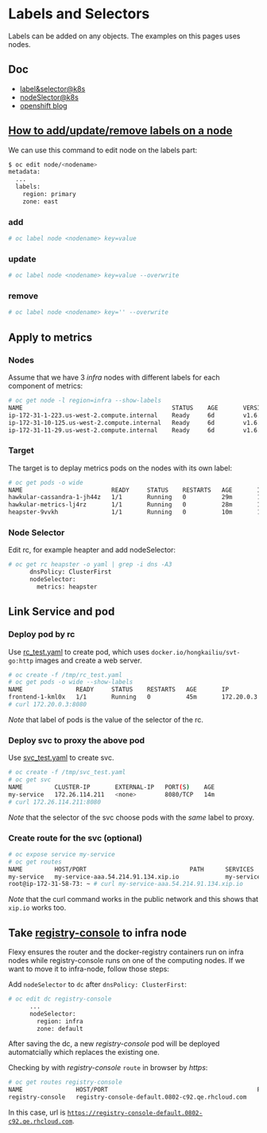 # Labels and Selectors

Labels can be added on any objects. The examples on this pages uses nodes.

## Doc

* [label&selector@k8s](https://kubernetes.io/docs/concepts/overview/working-with-objects/labels/)
* [nodeSlector@k8s](https://kubernetes.io/docs/concepts/configuration/assign-pod-node/)
* [openshift blog](https://blog.openshift.com/use-of-selectors-to-get-pods-on-desired-nodes/)


## [How to add/update/remove labels on a node](https://docs.openshift.com/enterprise/3.0/cli_reference/basic_cli_operations.html)
We can use this command to edit node on the labels part:

```sh
$ oc edit node/<nodename>
metadata:
  ...
  labels:
    region: primary
    zone: east
```

### add

```sh
# oc label node <nodename> key=value
```
### update

```sh
# oc label node <nodename> key=value --overwrite
```

### remove

```sh
# oc label node <nodename> key='' --overwrite
```

## Apply to metrics

### Nodes
Assume that we have 3 _infra_ nodes with different labels for each component of metrics:

```sh
# oc get node -l region=infra --show-labels  
NAME                                          STATUS    AGE       VERSION             LABELS
ip-172-31-1-223.us-west-2.compute.internal    Ready     6d        v1.6.1+5115d708d7   ...,metrics=cassandra,region=infra,...
ip-172-31-10-125.us-west-2.compute.internal   Ready     6d        v1.6.1+5115d708d7   ...,metrics=hawkular,region=infra,...
ip-172-31-11-29.us-west-2.compute.internal    Ready     6d        v1.6.1+5115d708d7   ...,metrics=heapster,region=infra,...
```


### Target
The target is to deplay metrics pods on the nodes with its own label:

```sh
# oc get pods -o wide
NAME                         READY     STATUS    RESTARTS   AGE       IP             NODE
hawkular-cassandra-1-jh44z   1/1       Running   0          29m       172.20.0.31    ip-172-31-1-223.us-west-2.compute.internal
hawkular-metrics-lj4rz       1/1       Running   0          28m       172.22.0.31    ip-172-31-10-125.us-west-2.compute.internal
heapster-9vvkh               1/1       Running   0          10m       172.21.0.224   ip-172-31-11-29.us-west-2.compute.internal
```

### Node Selector
Edit rc, for example heapter and add nodeSelector:

```sh
# oc get rc heapster -o yaml | grep -i dns -A3
      dnsPolicy: ClusterFirst
      nodeSelector:
        metrics: heapster
```


## Link Service and pod

### Deploy pod by rc
Use [rc_test.yaml](../files/rc_test.yaml) to create pod, which uses <code>docker.io/hongkailiu/svt-go:http</code>
images and create a web server.

```sh
# oc create -f /tmp/rc_test.yaml
# oc get pods -o wide --show-labels
NAME               READY     STATUS    RESTARTS   AGE       IP           NODE                                         LABELS
frontend-1-kml0x   1/1       Running   0          45m       172.20.0.3   ip-172-31-4-190.us-west-2.compute.internal   name=frontend
# curl 172.20.0.3:8080
```

_Note_ that label of pods is the value of the selector of the rc.

### Deploy svc to proxy the above pod
Use [svc_test.yaml](../files/svc_test.yaml) to create svc.

```sh
# oc create -f /tmp/svc_test.yaml
# oc get svc
NAME         CLUSTER-IP       EXTERNAL-IP   PORT(S)    AGE
my-service   172.26.114.211   <none>        8080/TCP   14m
# curl 172.26.114.211:8080
```

_Note_ that the selector of the svc choose pods with the _same_ label to proxy.

### Create route for the svc (optional)

```sh
# oc expose service my-service
# oc get routes
NAME         HOST/PORT                             PATH      SERVICES     PORT      TERMINATION   WILDCARD
my-service   my-service-aaa.54.214.91.134.xip.io             my-service   8080                    None
root@ip-172-31-58-73: ~ # curl my-service-aaa.54.214.91.134.xip.io
```

_Note_ that the curl command works in the public network and this shows that <code>xip.io</code> works too.

## Take [registry-console](https://docs.openshift.org/latest/install_config/registry/deploy_registry_existing_clusters.html#registry-console) to infra node

Flexy ensures the router and the docker-registry containers run on infra nodes while registry-console runs on one of the computing nodes. If we want to move it to infra-node, follow those steps:

Add <code>nodeSelector</code> to <code>dc</code> after <code>dnsPolicy: ClusterFirst</code>:

```sh
# oc edit dc registry-console
      ...
      nodeSelector:
        region: infra
        zone: default

```

After saving the dc, a new _registry-console_ pod will be deployed automatcially which replaces the existing one.

Checking by with _registry-console_ <code>route</code> in browser by _https_:
```sh
# oc get routes registry-console
NAME               HOST/PORT                                          PATH      SERVICES           PORT      TERMINATION   WILDCARD
registry-console   registry-console-default.0802-c92.qe.rhcloud.com             registry-console   <all>     passthrough   None
```

In this case, url is <code>https://registry-console-default.0802-c92.qe.rhcloud.com</code>.



